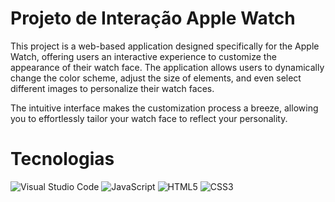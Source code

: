 # Projeto de Interação Apple Watch

This project is a web-based application designed specifically for the Apple Watch, offering users an interactive experience to customize the appearance of their watch face. 
The application allows users to dynamically change the color scheme, adjust the size of elements, and even select different images to personalize their watch faces.

The intuitive interface makes the customization process a breeze, allowing you to effortlessly tailor your watch face to reflect your personality.

# Tecnologias

![Visual Studio Code](https://img.shields.io/badge/Visual%20Studio%20Code-0078d7.svg?style=for-the-badge&logo=visual-studio-code&logoColor=white)
![JavaScript](https://img.shields.io/badge/javascript-%23323330.svg?style=for-the-badge&logo=javascript&logoColor=%23F7DF1E)
![HTML5](https://img.shields.io/badge/html5-%23E34F26.svg?style=for-the-badge&logo=html5&logoColor=white)
![CSS3](https://img.shields.io/badge/css3-%231572B6.svg?style=for-the-badge&logo=css3&logoColor=white)
